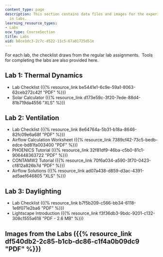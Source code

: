 ```yaml
---
content_type: page
description: This section contains data files and images for the experiments conducted
  in labs.
learning_resource_types:
- Labs
ocw_type: CourseSection
title: Labs
uid: b8ce1dc3-2c7c-d522-11c5-67a01725d51e
---
```


For each lab, the checklist draws from the regular lab assignments.  Tools for completing the labs are also provided here.

Lab 1: Thermal Dynamics
-----------------------

*   Lab Checklist ({{% resource_link be5441e1-6c9e-59a1-8063-62ceb272c42f "PDF" %}})
*   Solar Calculator ({{% resource_link d173e59c-3f20-7ede-88d4-81b719da4556 "XLS" %}})

Lab 2: Ventilation
------------------

*   Lab Checklist ({{% resource_link 8e64764a-5b31-b18a-8646-82fc09e6a68f "PDF" %}})
*   Airflow Calculation Worksheet ({{% resource_link 7389cf42-73c5-bedb-edce-bd81fa003400 "PDF" %}})
*   PHOENICS Tutorial ({{% resource_link 32f81df9-46ba-c5b0-81c1-906448363722 "PDF" %}})
*   CONTAMW2 Tutorial ({{% resource_link 70f6a034-a590-3f70-0423-cf812a826b7d "PDF" %}})
*   Airflow Solutions ({{% resource_link ad07a438-d859-d3ac-4391-ad5aef646805 "XLS" %}})

Lab 3: Daylighting
------------------

*   Lab Checklist ({{% resource_link b7f5b209-c566-bb34-6118-1e6f071e2ba6 "PDF" %}})
*   Lightscape Introduction ({{% resource_link f3f36db3-9bdc-9201-c132-308c1555a618 "PDF - 2.6 MB" %}})

Images from the Labs ({{% resource_link df540db2-2c85-b1cb-dc86-c1f4a0b09dc9 "PDF" %}})
--------------------------------------------------------------